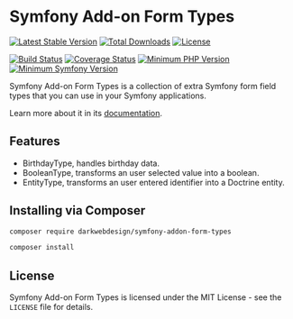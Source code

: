 # Symfony Add-on Form Types

[![Latest Stable Version](https://poser.pugx.org/darkwebdesign/symfony-addon-form-types/v/stable?format=flat)](https://packagist.org/packages/darkwebdesign/symfony-addon-form-types)
[![Total Downloads](https://poser.pugx.org/darkwebdesign/symfony-addon-form-types/downloads?format=flat)](https://packagist.org/packages/darkwebdesign/symfony-addon-form-types)
[![License](https://poser.pugx.org/darkwebdesign/symfony-addon-form-types/license?format=flat)](https://packagist.org/packages/darkwebdesign/symfony-addon-form-types)

[![Build Status](https://travis-ci.org/darkwebdesign/symfony-addon-form-types.svg?branch=2.6)](https://travis-ci.org/darkwebdesign/symfony-addon-form-types?branch=2.6)
[![Coverage Status](https://codecov.io/gh/darkwebdesign/symfony-addon-form-types/branch/2.6/graph/badge.svg)](https://codecov.io/gh/darkwebdesign/symfony-addon-form-types)
[![Minimum PHP Version](https://img.shields.io/badge/php-%3E%3D%205.3-blue.svg)](https://php.net/)
[![Minimum Symfony Version](https://img.shields.io/badge/symfony-%3E%3D%202.3-green.svg)](https://symfony.com/)

Symfony Add-on Form Types is a collection of extra Symfony form field types that you can use in your Symfony applications.

Learn more about it in its [documentation](https://github.com/darkwebdesign/symfony-addon-pack/blob/2.6/doc/reference/forms/types/index.md).

## Features

* BirthdayType, handles birthday data.
* BooleanType, transforms an user selected value into a boolean.
* EntityType, transforms an user entered identifier into a Doctrine entity.

## Installing via Composer

```bash
composer require darkwebdesign/symfony-addon-form-types
```

```bash
composer install
```

## License

Symfony Add-on Form Types is licensed under the MIT License - see the `LICENSE` file for details.
